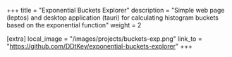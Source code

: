 +++
title = "Exponential Buckets Explorer"
description = "Simple web page (leptos) and desktop application (tauri) for calculating histogram buckets based on the exponential function"
weight = 2

[extra]
local_image = "/images/projects/buckets-exp.png"
link_to = "https://github.com/DDtKey/exponential-buckets-explorer"
+++
